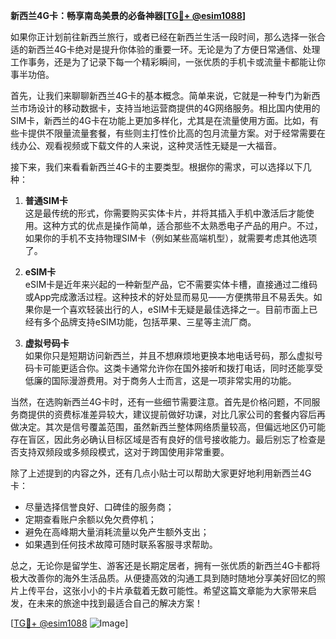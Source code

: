 **新西兰4G卡：畅享南岛美景的必备神器[[TG💪+ @esim1088](https://t.me/s/esim1088)]**

如果你正计划前往新西兰旅行，或者已经在新西兰生活一段时间，那么选择一张合适的新西兰4G卡绝对是提升你体验的重要一环。无论是为了方便日常通信、处理工作事务，还是为了记录下每一个精彩瞬间，一张优质的手机卡或流量卡都能让你事半功倍。

首先，让我们来聊聊新西兰4G卡的基本概念。简单来说，它就是一种专门为新西兰市场设计的移动数据卡，支持当地运营商提供的4G网络服务。相比国内使用的SIM卡，新西兰的4G卡在功能上更加多样化，尤其是在流量使用方面。比如，有些卡提供不限量流量套餐，有些则主打性价比高的包月流量方案。对于经常需要在线办公、观看视频或下载文件的人来说，这种灵活性无疑是一大福音。

接下来，我们来看看新西兰4G卡的主要类型。根据你的需求，可以选择以下几种：

1. **普通SIM卡**  
   这是最传统的形式，你需要购买实体卡片，并将其插入手机中激活后才能使用。这种方式的优点是操作简单，适合那些不太熟悉电子产品的用户。不过，如果你的手机不支持物理SIM卡（例如某些高端机型），就需要考虑其他选项了。

2. **eSIM卡**  
   eSIM卡是近年来兴起的一种新型产品，它不需要实体卡槽，直接通过二维码或App完成激活过程。这种技术的好处显而易见——方便携带且不易丢失。如果你是一个喜欢轻装出行的人，eSIM卡无疑是最佳选择之一。目前市面上已经有多个品牌支持eSIM功能，包括苹果、三星等主流厂商。

3. **虚拟号码卡**  
   如果你只是短期访问新西兰，并且不想麻烦地更换本地电话号码，那么虚拟号码卡可能更适合你。这类卡通常允许你在国外接听和拨打电话，同时还能享受低廉的国际漫游费用。对于商务人士而言，这是一项非常实用的功能。

当然，在选购新西兰4G卡时，还有一些细节需要注意。首先是价格问题，不同服务商提供的资费标准差异较大，建议提前做好功课，对比几家公司的套餐内容后再做决定。其次是信号覆盖范围，虽然新西兰整体网络质量较高，但偏远地区仍可能存在盲区，因此务必确认目标区域是否有良好的信号接收能力。最后别忘了检查是否支持双频段或多频段模式，这对于跨国使用非常重要。

除了上述提到的内容之外，还有几点小贴士可以帮助大家更好地利用新西兰4G卡：

- 尽量选择信誉良好、口碑佳的服务商；
- 定期查看账户余额以免欠费停机；
- 避免在高峰期大量消耗流量以免产生额外支出；
- 如果遇到任何技术故障可随时联系客服寻求帮助。

总之，无论你是留学生、游客还是长期定居者，拥有一张优质的新西兰4G卡都将极大改善你的海外生活品质。从便捷高效的沟通工具到随时随地分享美好回忆的照片上传平台，这张小小的卡片承载着无数可能性。希望这篇文章能为大家带来启发，在未来的旅途中找到最适合自己的解决方案！

[[TG💪+ @esim1088](https://t.me/s/esim1088) ![Image](https://i.postimg.cc/4NQfJmqS/Snipaste-2025-05-13-00-14-12.png)]